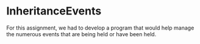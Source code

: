 # InheritanceEvents

For this assignment, we had to develop a program that would help manage the numerous events that are being held or have been held. 

